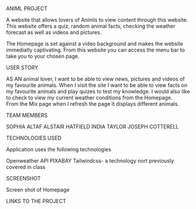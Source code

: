 ANIML PROJECT

A website that allows lovers of Animls to view content through this website.
This website offers a quiz, random animal facts, checking the weather forecast as well as videos and pictures.

The Homepage is set against a video background and makes the website immediatly captivating. 
From this website you can access the menu bar to take you to your chosen page.

USER STORY

AS AN animal lover, I want to be able to view news, pictures and videos of my favourite animals.  When I visit the site I want to be able to view facts on my favourite animals and play quizes to test my knowledge.
I would also like to check to view my current weather conditions from the Homepage.  
From the Mix page when I refresh the page it displays different animals.

TEAM MEMBERS

SOPHIA ALTAF
ALSTAIR HATFIELD
INDIA TAYLOR
JOSEPH COTTERELL

TECHNOLOGIES USED

Application uses the following technologies

Openweather API
PIXABAY
Tailwindcss- a technology nort previously covered in class


SCREENSHOT

Screen shot of Homepage


LINKS TO THE PROJECT

